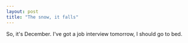 ```yaml
---
layout: post
title: "The snow, it falls"
---
```

So, it's December. I've got a job interview tomorrow, I should go to bed.

